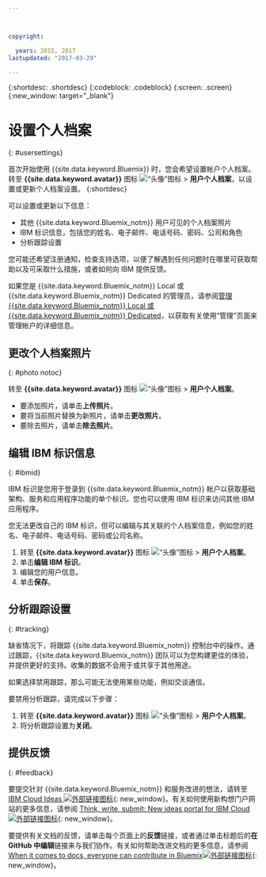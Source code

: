 ```yaml
---



copyright:

  years: 2015, 2017
lastupdated: "2017-03-29"

---
```


{:shortdesc: .shortdesc}
{:codeblock: .codeblock}
{:screen: .screen}
{:new_window: target="_blank"}

# 设置个人档案
{: #usersettings}

首次开始使用 {{site.data.keyword.Bluemix}} 时，您会希望设置帐户个人档案。转至 **{{site.data.keyword.avatar}}** 图标 ![“头像”图标](../icons/i-avatar-icon.svg) &gt; **用户个人档案**，以设置或更新个人档案设置。
{:shortdesc}

可以设置或更新以下信息：

 * 其他 {{site.data.keyword.Bluemix_notm}} 用户可见的个人档案照片
 * IBM 标识信息，包括您的姓名、电子邮件、电话号码、密码、公司和角色
 * 分析跟踪设置

您可能还希望注册通知，检查支持选项，以便了解遇到任何问题时在哪里可获取帮助以及可采取什么措施，或者如何向 IBM 提供反馈。

如果您是 {{site.data.keyword.Bluemix_notm}} Local 或 {{site.data.keyword.Bluemix_notm}} Dedicated 的管理员，请参阅[管理 {{site.data.keyword.Bluemix_notm}} Local 或 {{site.data.keyword.Bluemix_notm}} Dedicated](/docs/admin/index.html#mng)，以获取有关使用“管理”页面来管理帐户的详细信息。

## 更改个人档案照片
{: #photo notoc}

转至 **{{site.data.keyword.avatar}}** 图标 ![“头像”图标](../icons/i-avatar-icon.svg) &gt; **用户个人档案**。

  * 要添加照片，请单击**上传照片**。
  * 要将当前照片替换为新照片，请单击**更改照片**。
  * 要除去照片，请单击**除去照片**。

## 编辑 IBM 标识信息
{: #ibmid}

IBM 标识是您用于登录到 {{site.data.keyword.Bluemix_notm}} 帐户以获取基础架构、服务和应用程序功能的单个标识。您也可以使用 IBM 标识来访问其他 IBM 应用程序。

您无法更改自己的 IBM 标识，但可以编辑与其关联的个人档案信息，例如您的姓名、电子邮件、电话号码、密码或公司名称。

1. 转至 **{{site.data.keyword.avatar}}** 图标 ![“头像”图标](../icons/i-avatar-icon.svg) &gt; **用户个人档案**。
2. 单击**编辑 IBM 标识**。
3. 编辑您的用户信息。
4. 单击**保存**。

## 分析跟踪设置
{: #tracking}

缺省情况下，将跟踪 {{site.data.keyword.Bluemix_notm}} 控制台中的操作。通过跟踪，{{site.data.keyword.Bluemix_notm}} 团队可以为您构建更佳的体验，并提供更好的支持。收集的数据不会用于或共享于其他用途。

如果选择禁用跟踪，那么可能无法使用某些功能，例如交谈通信。

要禁用分析跟踪，请完成以下步骤：

1. 转至 **{{site.data.keyword.avatar}}** 图标 ![“头像”图标](../icons/i-avatar-icon.svg) &gt; **用户个人档案**。
2. 将分析跟踪设置为**关闭**。

## 提供反馈
{: #feedback}

要提交针对 {{site.data.keyword.Bluemix_notm}} 和服务改进的想法，请转至 [IBM Cloud Ideas ![外部链接图标](../icons/launch-glyph.svg)](https://ibmcloud.ideas.aha.io){: new_window}。有关如何使用新构想门户网站的更多信息，请参阅 [Think, write, submit: New ideas portal for IBM Cloud ![外部链接图标](../icons/launch-glyph.svg)](https://developer.ibm.com/bluemix/2016/10/05/think-write-submit/){: new_window}。

要提供有关文档的反馈，请单击每个页面上的**反馈**链接，或者通过单击标题后的**在 GitHub 中编辑**链接来与我们协作。有关如何帮助改进文档的更多信息，请参阅 [When it comes to docs, everyone can contribute in Bluemix![外部链接图标](../icons/launch-glyph.svg)](https://developer.ibm.com/bluemix/2016/01/13/bluemix-docs-now-open-source-on-github/){: new_window}。
